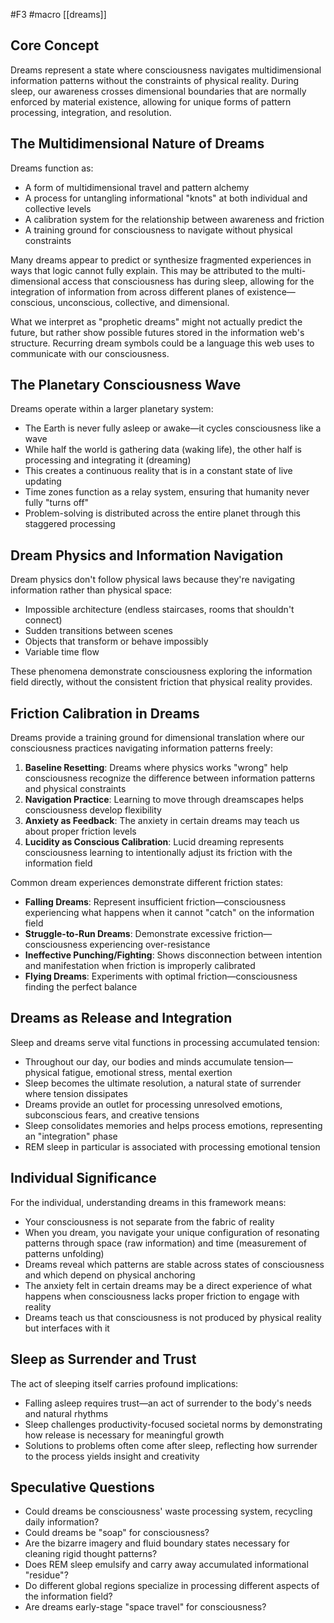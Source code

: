 #F3 #macro
[[dreams]]
## Core Concept

Dreams represent a state where consciousness navigates multidimensional information patterns without the constraints of physical reality. During sleep, our awareness crosses dimensional boundaries that are normally enforced by material existence, allowing for unique forms of pattern processing, integration, and resolution.

## The Multidimensional Nature of Dreams

Dreams function as:

- A form of multidimensional travel and pattern alchemy
- A process for untangling informational "knots" at both individual and collective levels
- A calibration system for the relationship between awareness and friction
- A training ground for consciousness to navigate without physical constraints

Many dreams appear to predict or synthesize fragmented experiences in ways that logic cannot fully explain. This may be attributed to the multi-dimensional access that consciousness has during sleep, allowing for the integration of information from across different planes of existence—conscious, unconscious, collective, and dimensional.

What we interpret as "prophetic dreams" might not actually predict the future, but rather show possible futures stored in the information web's structure. Recurring dream symbols could be a language this web uses to communicate with our consciousness.

## The Planetary Consciousness Wave

Dreams operate within a larger planetary system:

- The Earth is never fully asleep or awake—it cycles consciousness like a wave
- While half the world is gathering data (waking life), the other half is processing and integrating it (dreaming)
- This creates a continuous reality that is in a constant state of live updating
- Time zones function as a relay system, ensuring that humanity never fully "turns off"
- Problem-solving is distributed across the entire planet through this staggered processing

## Dream Physics and Information Navigation

Dream physics don't follow physical laws because they're navigating information rather than physical space:

- Impossible architecture (endless staircases, rooms that shouldn't connect)
- Sudden transitions between scenes
- Objects that transform or behave impossibly
- Variable time flow

These phenomena demonstrate consciousness exploring the information field directly, without the consistent friction that physical reality provides.

## Friction Calibration in Dreams

Dreams provide a training ground for dimensional translation where our consciousness practices navigating information patterns freely:

1. **Baseline Resetting**: Dreams where physics works "wrong" help consciousness recognize the difference between information patterns and physical constraints
2. **Navigation Practice**: Learning to move through dreamscapes helps consciousness develop flexibility
3. **Anxiety as Feedback**: The anxiety in certain dreams may teach us about proper friction levels
4. **Lucidity as Conscious Calibration**: Lucid dreaming represents consciousness learning to intentionally adjust its friction with the information field

Common dream experiences demonstrate different friction states:

- **Falling Dreams**: Represent insufficient friction—consciousness experiencing what happens when it cannot "catch" on the information field
- **Struggle-to-Run Dreams**: Demonstrate excessive friction—consciousness experiencing over-resistance
- **Ineffective Punching/Fighting**: Shows disconnection between intention and manifestation when friction is improperly calibrated
- **Flying Dreams**: Experiments with optimal friction—consciousness finding the perfect balance

## Dreams as Release and Integration

Sleep and dreams serve vital functions in processing accumulated tension:

- Throughout our day, our bodies and minds accumulate tension—physical fatigue, emotional stress, mental exertion
- Sleep becomes the ultimate resolution, a natural state of surrender where tension dissipates
- Dreams provide an outlet for processing unresolved emotions, subconscious fears, and creative tensions
- Sleep consolidates memories and helps process emotions, representing an "integration" phase
- REM sleep in particular is associated with processing emotional tension

## Individual Significance

For the individual, understanding dreams in this framework means:

- Your consciousness is not separate from the fabric of reality
- When you dream, you navigate your unique configuration of resonating patterns through space (raw information) and time (measurement of patterns unfolding)
- Dreams reveal which patterns are stable across states of consciousness and which depend on physical anchoring
- The anxiety felt in certain dreams may be a direct experience of what happens when consciousness lacks proper friction to engage with reality
- Dreams teach us that consciousness is not produced by physical reality but interfaces with it

## Sleep as Surrender and Trust

The act of sleeping itself carries profound implications:

- Falling asleep requires trust—an act of surrender to the body's needs and natural rhythms
- Sleep challenges productivity-focused societal norms by demonstrating how release is necessary for meaningful growth
- Solutions to problems often come after sleep, reflecting how surrender to the process yields insight and creativity

## Speculative Questions

- Could dreams be consciousness' waste processing system, recycling daily information?
- Could dreams be "soap" for consciousness?
- Are the bizarre imagery and fluid boundary states necessary for cleaning rigid thought patterns?
- Does REM sleep emulsify and carry away accumulated informational "residue"?
- Do different global regions specialize in processing different aspects of the information field?
- Are dreams early-stage "space travel" for consciousness?